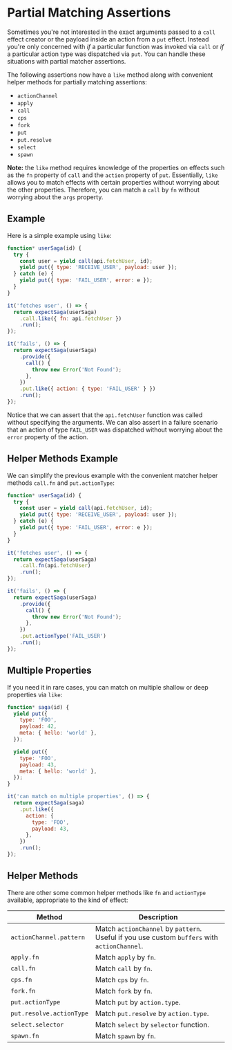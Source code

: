 # Partial Matching Assertions

Sometimes you're not interested in the exact arguments passed to a `call` effect
creator or the payload inside an action from a `put` effect. Instead you're only
concerned with _if_ a particular function was invoked via `call` or _if_ a
particular action type was dispatched via `put`. You can handle these situations
with partial matcher assertions.

The following assertions now have a `like` method along with convenient helper
methods for partially matching assertions:

- `actionChannel`
- `apply`
- `call`
- `cps`
- `fork`
- `put`
- `put.resolve`
- `select`
- `spawn`

**Note:** the `like` method requires knowledge of the properties on effects such
as the `fn` property of `call` and the `action` property of `put`. Essentially,
`like` allows you to match effects with certain properties without worrying
about the other properties. Therefore, you can match a `call` by `fn` without
worrying about the `args` property.

## Example

Here is a simple example using `like`:

```js
function* userSaga(id) {
  try {
    const user = yield call(api.fetchUser, id);
    yield put({ type: 'RECEIVE_USER', payload: user });
  } catch (e) {
    yield put({ type: 'FAIL_USER', error: e });
  }
}

it('fetches user', () => {
  return expectSaga(userSaga)
    .call.like({ fn: api.fetchUser })
    .run();
});

it('fails', () => {
  return expectSaga(userSaga)
    .provide({
      call() {
        throw new Error('Not Found');
      },
    })
    .put.like({ action: { type: 'FAIL_USER' } })
    .run();
});
```

Notice that we can assert that the `api.fetchUser` function was called without
specifying the arguments. We can also assert in a failure scenario that an
action of type `FAIL_USER` was dispatched without worrying about the `error`
property of the action.

## Helper Methods Example

We can simplify the previous example with the convenient matcher helper methods
`call.fn` and `put.actionType`:

```js
function* userSaga(id) {
  try {
    const user = yield call(api.fetchUser, id);
    yield put({ type: 'RECEIVE_USER', payload: user });
  } catch (e) {
    yield put({ type: 'FAIL_USER', error: e });
  }
}

it('fetches user', () => {
  return expectSaga(userSaga)
    .call.fn(api.fetchUser)
    .run();
});

it('fails', () => {
  return expectSaga(userSaga)
    .provide({
      call() {
        throw new Error('Not Found');
      },
    })
    .put.actionType('FAIL_USER')
    .run();
});
```

## Multiple Properties

If you need it in rare cases, you can match on multiple shallow or deep
properties via `like`:

```js
function* saga(id) {
  yield put({
    type: 'FOO',
    payload: 42,
    meta: { hello: 'world' },
  });

  yield put({
    type: 'FOO',
    payload: 43,
    meta: { hello: 'world' },
  });
}

it('can match on multiple properties', () => {
  return expectSaga(saga)
    .put.like({
      action: {
        type: 'FOO',
        payload: 43,
      },
    })
    .run();
});
```

## Helper Methods

There are other some common helper methods like `fn` and `actionType` available,
appropriate to the kind of effect:

| Method | Description |
| ------ | ----------- |
| `actionChannel.pattern` | Match `actionChannel` by `pattern`. Useful if you use custom `buffers` with `actionChannel`. |
| `apply.fn` | Match `apply` by `fn`. |
| `call.fn` | Match `call` by `fn`. |
| `cps.fn` | Match `cps` by `fn`. |
| `fork.fn` | Match `fork` by `fn`. |
| `put.actionType` | Match `put` by `action.type`. |
| `put.resolve.actionType` | Match `put.resolve` by `action.type`. |
| `select.selector` | Match `select` by `selector` function. |
| `spawn.fn` | Match `spawn` by `fn`. |

